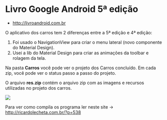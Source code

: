 # Livro Google Android 5ª edição

* http://livroandroid.com.br

O aplicativo dos carros tem 2 diferenças entre a 5ª edição e 4ª edição:

1) Foi usado o NavigationView para criar o menu lateral (novo componente do Material Design).  
2) Usei a lib do Material Design para criar as animações da toolbar e rolagem da tela.

Na pasta <b>Carros</b> você pode ver o projeto dos Carros concluído. Em cada zip, você pode ver o status passo a passo do projeto.

O arquivo <b>res.zip</b> contém o arquivo zip com as imagens e recursos utilizadas no projeto dos carros.

<img src="http://livroandroid.com.br/imgs/livro_android.png" />


Para ver como compila os programa ler neste site -> http://ricardolecheta.com.br/?p=538
